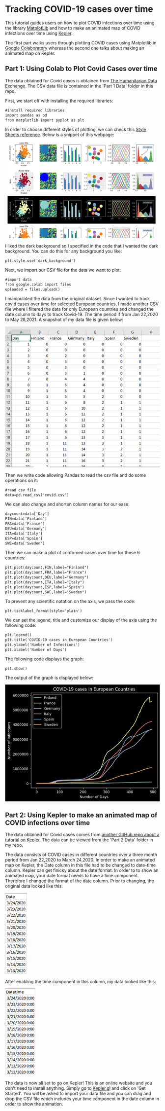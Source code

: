 # Tracking COVID-19 cases over time #
This tutorial guides users on how to plot COVID infections over time using the library [MatplotLib](https://matplotlib.org/) and how to make an animated map of COVID infections over time using [Kepler](https://kepler.gl/).

The first part walks users through plotting COVID cases using Matplotlib in [Google Colaboratory](https://colab.research.google.com/notebooks/intro.ipynb#recent=true) whereas the second one talks about making an animated map on Kepler.

## Part 1: Using Colab to Plot Covid Cases over time ##
The data obtained for Covid cases is obtained from [The Humanitarian Data Exchange](https://data.humdata.org/dataset/novel-coronavirus-2019-ncov-cases). The CSV data file is contained in the 'Part 1 Data' folder in this repo. 

First, we start off with installing the required libraries:
```
#install required libraries
import pandas as pd
from matplotlib import pyplot as plt
```
In order to choose different styles of plotting, we can check this [Style Sheets reference](https://matplotlib.org/stable/gallery/style_sheets/style_sheets_reference.html). Below is a snippet of this webpage:

![Stylesheet](Images/stylesheet.png)

I liked the dark background so I specified in the code that I wanted the dark background. You can do this for any background you like:
```
plt.style.use('dark_background')
```
Next, we import our CSV file for the data we want to plot:
```
#import data
from google.colab import files
uploaded = files.upload()
```
I manipulated the data from the original dataset. Since I wanted to track covid cases over time for selected European countries, I made another CSV file where I filtered the data for only European countries and changed the date column to days to track Covid-19. The time period if from Jan 22,2020 to May 28,2021. A snapshot of my data file is given below:

![Filtered-data](Images/filtered-data.png)

Then we write code allowing Pandas to read the csv file and do some operations on it:
```
#read csv file
data=pd.read_csv('covid.csv')
```
We can also change and shorten column names for our ease:
```
daycount=data['Day']
FIN=data['Finland']
FRA=data['France']
DEU=data['Germany']
ITA=data['Italy']
ESP=data['Spain']
SWE=data['Sweden']
```
Then we can make a plot of confirmed cases over time for these 6 countries:
```
plt.plot(daycount,FIN,label="Finland")
plt.plot(daycount,FRA,label="France")
plt.plot(daycount,DEU,label="Germany")
plt.plot(daycount,ITA,label="Italy")
plt.plot(daycount,ESP,label="Spain")
plt.plot(daycount,SWE,label="Sweden")
```

To prevent any scientific notation on the axis, we pass the code:
```
plt.ticklabel_format(style='plain') 
```
We can set the legend, title and customize our display of the axis using the following code:
```
plt.legend()
plt.title('COVID-19 cases in European Countries')
plt.ylabel('Number of Infections')
plt.xlabel('Number of Days')
```
The following code displays the graph:
```
plt.show()
```
The output of the graph is displayed below:

![Graph](Images/graph.png)


## Part 2: Using Kepler to make an animated map of COVID infections over time ##
The data obtained for Covid cases comes from [another GitHub repo about a tutorial on Kepler](https://github.com/leighhalliday/keplergl-demo). The data can be viewed from the 'Part 2 Data' folder in my repo.

The data consists of COVID cases in different countries over a three month period from Jan 22,2020 to March 24,2020. In order to make an animated map on Kepler, the Date column in this file had to be changed to date-time column. Kepler can get finicky about the date format. In order to to show an animated map, your date format needs to have a time component. Therefore I changed the format of the date column. Prior to changing, the original data looked like this:

![date](Images/date-col.png)

After enabling the time component in this column, my data looked like this:

![datetime](Images/datetime-col.png)

The data is now all set to go on Kepler! This is an online website and you don't need to install anything. Simply go to [Kepler.gl](Kepler.gl) and click on 'Get Started'. You will be asked to import your data file and you can drag and drop the CSV file which includes your time component in the date column in order to show the animation.

